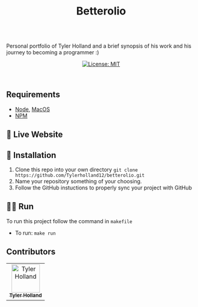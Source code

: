<p align="center">
<center>
<h1>
Betterolio
</h1>
</center>
<br>
<br>

Personal portfolio of Tyler Holland and a brief synopsis of his work and his journey to becoming a programmer :)
</p>
<p align="center">
  <a href="#" target="_blank">
    <img alt="License: MIT" src="https://img.shields.io/badge/License-MIT-yellow.svg" />
  </a>
</p>
<br>

<!-- ![alt text](https://github.com/Tylerholland12/CryptoDapp/blob/main/DApp.png?raw=true) -->

## Requirements 
- [Node](https://nodejs.org/en/), [MacOS](https://formulae.brew.sh/formula/node)
- [NPM](https://www.npmjs.com/get-npm)


## 🎥 Live Website
<!-- [CryptoDapp](https://tswivel.com/CryptoDapp/) -->

## 🏁 Installation

1. Clone this repo into your own directory `git clone https://github.com/Tylerholland12/betterolio.git`
1. Name your repository something of your choosing. 
1. Follow the GitHub instuctions to properly sync your project with GitHub

## 🏃🏾 Run
To run this project follow the command in `makefile`

- To run:
`make run`

## Contributors

<table>
  <tr>
    <td align="center"><a href="https://github.com/tylerholland12"><img src="https://avatars1.githubusercontent.com/u/29693747?s=460&v=4" width="75px;" alt="Tyler Holland"/><br /><sub><b>Tyler Holland</b></sub></a><br/></td>
</table>
